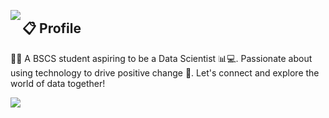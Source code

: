 <a href="https://discord.com/users/814415398665453600"><img align="left" src="https://lanyard-profile-readme.vercel.app/api/814415398665453600?borderRadius=8px&hideDiscrim=true"/></a>
## 📋 Profile

👨‍🎓 A BSCS student aspiring to be a Data Scientist 📊💻. Passionate about using technology to drive positive change 🚀. Let's connect and explore the world of data together!

<p><img src="https://github-readme-stats.vercel.app/api?username=DeogenesMaranan&show_icons=true&theme=onedark"></img></p>

<!--
**DeogenesMaranan/DeogenesMaranan** is a ✨ _special_ ✨ repository because its `README.md` (this file) appears on your GitHub profile.

Here are some ideas to get you started:

- 🔭 I’m currently working on ...
- 🌱 I’m currently learning ...
- 👯 I’m looking to collaborate on ...
- 🤔 I’m looking for help with ...
- 💬 Ask me about ...
- 📫 How to reach me: ...
- 😄 Pronouns: ...
- ⚡ Fun fact: ...
-->
